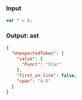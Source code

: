### Input
```js parse:stmt
var * = c;
```

### Output: ast
```json
{
  "UnexpectedToken": {
    "value": {
      "Punct": "Star"
    },
    "first_on_line": false,
    "span": "4:5"
  }
}
```
